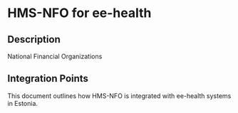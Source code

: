 # HMS-NFO for ee-health

## Description

National Financial Organizations

## Integration Points

This document outlines how HMS-NFO is integrated with ee-health systems in Estonia.
